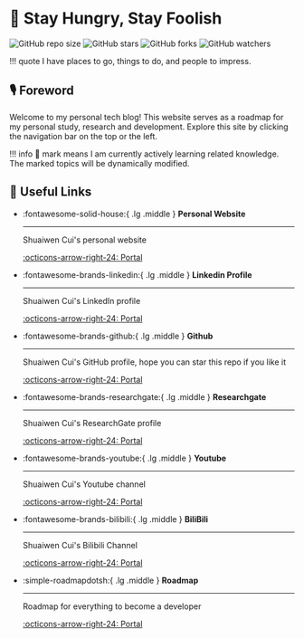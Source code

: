 <!-- ---
comments: flase
--- -->

# 🔭 Stay Hungry, Stay Foolish

![GitHub repo size](https://img.shields.io/github/repo-size/tishenme/smallbird-site)
![GitHub stars](https://img.shields.io/github/stars/tishenme/smallbird-site?style=social)
![GitHub forks](https://img.shields.io/github/forks/tishenme/smallbird-site?style=social)
![GitHub watchers](https://img.shields.io/github/watchers/tishenme/smallbird-site?style=social)

!!! quote
    I have places to go, things to do, and people to impress.

## 🎙️ Foreword

Welcome to my personal tech blog! This website serves as a roadmap for my personal study, research and development. Explore this site by clicking the navigation bar on the top or the left.

!!! info
    🎯 mark means I am currently actively learning related knowledge. The marked topics will be dynamically modified.

## 🔗 Useful Links

<!-- to search icons, go to https://squidfunk.github.io/mkdocs-material/reference/icons-emojis/ -->

<div class="grid cards" markdown>

-   :fontawesome-solid-house:{ .lg .middle } **Personal Website**

    ***

    Shuaiwen Cui's personal website

    [:octicons-arrow-right-24: <a href="http://www.cuishuaiwen.com" target="_blank"> Portal </a>](#)

-   :fontawesome-brands-linkedin:{ .lg .middle } **Linkedin Profile**

    ***

    Shuaiwen Cui's LinkedIn profile

    [:octicons-arrow-right-24: <a href="https://www.linkedin.com/in/shaun-shuaiwen-cui/" target="_blank"> Portal </a>](#)

-   :fontawesome-brands-github:{ .lg .middle } **Github**

    ***

    Shuaiwen Cui's GitHub profile, hope you can star this repo if you like it

    [:octicons-arrow-right-24: <a href="https://github.com/Shuaiwen-Cui" target="_blank"> Portal </a>](#)

-   :fontawesome-brands-researchgate:{ .lg .middle } **Researchgate**

    ***

    Shuaiwen Cui's ResearchGate profile

    [:octicons-arrow-right-24: <a href="https://www.researchgate.net/profile/Shuaiwen-Cui" target="_blank"> Portal </a>](#)

-   :fontawesome-brands-youtube:{ .lg .middle } **Youtube**

    ***

    Shuaiwen Cui's Youtube channel

    [:octicons-arrow-right-24: <a href="https://www.youtube.com/channel/UCGNpQ1avIeJVN2tQ2U0zHog" target="_blank"> Portal </a>](#)

-   :fontawesome-brands-bilibili:{ .lg .middle } **BiliBili**

    ***

    Shuaiwen Cui's Bilibili Channel

    [:octicons-arrow-right-24: <a href="https://space.bilibili.com/422612631" target="_blank"> Portal </a>](#)

-   :simple-roadmapdotsh:{ .lg .middle } **Roadmap**

    ***

    Roadmap for everything to become a developer

    [:octicons-arrow-right-24: <a href="https://roadmap.sh/" target="_blank"> Portal </a>](#)

</div>
